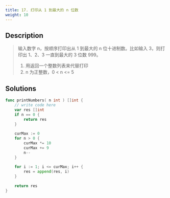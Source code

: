 ```yaml
---
title: 17. 打印从 1 到最大的 n 位数
weight: 10
---
```

## Description

> 输入数字 n，按顺序打印出从 1 到最大的 n 位十进制数。比如输入 3，则打印出 1、2、3 一直到最大的 3 位数 999。
> 1. 用返回一个整数列表来代替打印
> 2. n 为正整数，0 < n <= 5

## Solutions

```go
func printNumbers( n int ) []int {
    // write code here
    var res []int
    if n == 0 {
        return res
    }
    
    curMax := 0
    for n > 0 {
        curMax *= 10
        curMax += 9
        n--
    }
    
    for i := 1; i <= curMax; i++ {
        res = append(res, i)
    }
    
    return res
}
```
